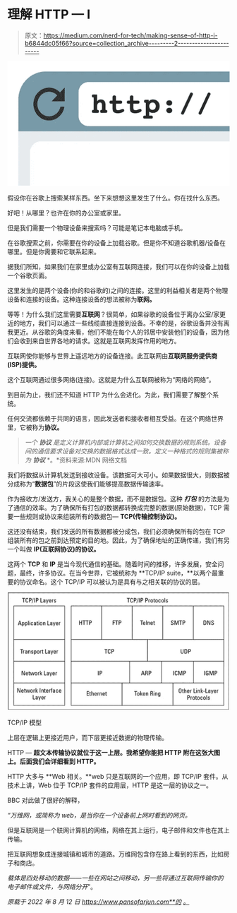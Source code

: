 # 理解 HTTP — I

> 原文：<https://medium.com/nerd-for-tech/making-sense-of-http-i-b6844dc05f66?source=collection_archive---------2----------------------->

![](img/e2eb445d818b8dd696d8e8c08c6d4d33.png)

假设你在谷歌上搜索某样东西。坐下来想想这里发生了什么。你在找什么东西。

好吧！从哪里？也许在你的办公室或家里。

但是我们需要一个物理设备来搜索吗？可能是笔记本电脑或手机。

在谷歌搜索之前，你需要在你的设备上加载谷歌。但是你不知道谷歌机器/设备在哪里。但是你需要和它联系起来。

据我们所知，如果我们在家里或办公室有互联网连接，我们可以在你的设备上加载一个谷歌页面。

这里发生的是两个设备(你的和谷歌的)之间的连接。这里的利益相关者是两个物理设备和连接的设备。这种连接设备的想法被称为**联网。**

等等！为什么我们这里需要**互联网**？很简单，如果谷歌的设备位于离办公室/家更近的地方，我们可以通过一些线缆直接连接到设备。不幸的是，谷歌设备并没有离我更近。从谷歌的角度来看，他们不能在每个人的邻居中安装他们的设备，因为他们会收到来自世界各地的请求。这就是互联网发挥作用的地方。

互联网使你能够与世界上遥远地方的设备连接。此互联网由**互联网服务提供商(ISP)提供。**

这个互联网通过很多网络(连接)。这就是为什么互联网被称为“网络的网络”。

到目前为止，我们还不知道 HTTP 为什么会进化。为此，我们需要了解整个系统。

任何交流都依赖于共同的语言，因此发送者和接收者相互受益。在这个网络世界里，它被称为**协议。**

> *一个* ***协议*** *是定义计算机内部或计算机之间如何交换数据的规则系统。设备间的通信要求设备对交换的数据格式达成一致。定义一种格式的规则集被称为* ***协议*** *。*资料来源:MDN 网络文档

我们将数据从计算机发送到接收设备。该数据可大可小。如果数据很大，则数据被分成称为“**数据包**”的片段这使我们能够提高数据传输速率。

作为接收方/发送方，我关心的是整个数据，而不是数据包。这种 ***打包*** 的方法是为了通信的效率。为了确保所有打包的数据都转换成完整的数据(原始数据)，TCP 需要一些规则或协议来组装所有的数据包— **TCP(传输控制协议)。**

这还没有结束，我们发送的所有数据都被分成包，我们必须确保所有的包在 TCP 组装所有的包之前到达预定的目的地。因此，为了确保地址的正确传递，我们有另一个叫做 **IP(互联网协议)的协议。**

这两个 **TCP** 和 **IP** 是当今现代通信的基础。随着时间的推移，许多发展，安全问题，最终，许多协议。在当今世界，它被统称为 **TCP/IP suite，**以两个最重要的协议命名。这个 TCP/IP 可以被认为是具有与之相关联的协议的层。

![](img/6a45787c471ff6d633249b55fbf533e5.png)

TCP/IP 模型

上层在逻辑上更接近用户，而下层更接近数据的物理传输。

HTTP — **超文本传输协议就位于这一上层。我希望你能把 HTTP 附在这张大图上。后面我们会详细看到 HTTP。**

HTTP 大多与 **Web 相关。**web 只是互联网的一个应用，即 TCP/IP 套件。从技术上讲，Web 位于 TCP/IP 套件的应用层，HTTP 是这一层的协议之一。

BBC 对此做了很好的解释，

*“万维网，或简称为 web，是当你在一个设备前上网时看到的网页。*

但是互联网是一个联网计算机的网络，网络在其上运行，电子邮件和文件也在其上传输。

把互联网想象成连接城镇和城市的道路。万维网包含你在路上看到的东西，比如房子和商店。

*载体是四处移动的数据——一些在网站之间移动，另一些将通过互联网传输你的电子邮件或文件，与网络分开*”。

*原载于 2022 年 8 月 12 日 https://www.pansofarjun.com**的* [*。*](https://www.pansofarjun.com/post/http-a-layman-s-guide-i)